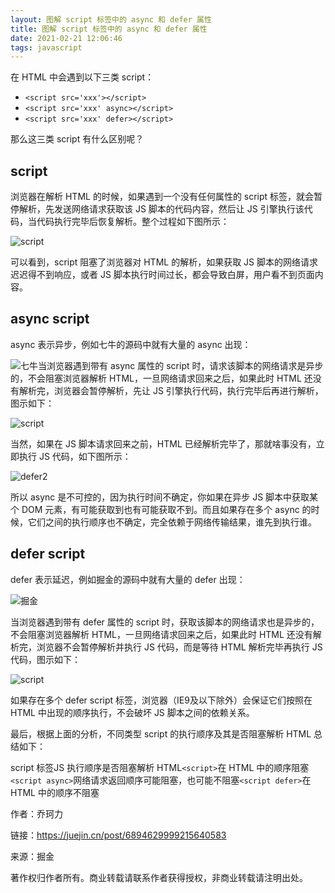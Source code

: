 ```yaml
---
layout: 图解 script 标签中的 async 和 defer 属性
title: 图解 script 标签中的 async 和 defer 属性
date: 2021-02-21 12:06:46
tags: javascript
---
```




在 HTML 中会遇到以下三类 script：

- `<script src='xxx'></script>`
- `<script src='xxx' async></script>`
- `<script src='xxx' defer></script>`

那么这三类 script 有什么区别呢？

## script

浏览器在解析 HTML 的时候，如果遇到一个没有任何属性的 script 标签，就会暂停解析，先发送网络请求获取该 JS 脚本的代码内容，然后让 JS 引擎执行该代码，当代码执行完毕后恢复解析。整个过程如下图所示：

![script](https://p3-juejin.byteimg.com/tos-cn-i-k3u1fbpfcp/caf2f618530046658ab8e3b4a8699589~tplv-k3u1fbpfcp-zoom-1.image)

可以看到，script 阻塞了浏览器对 HTML 的解析，如果获取 JS 脚本的网络请求迟迟得不到响应，或者 JS 脚本执行时间过长，都会导致白屏，用户看不到页面内容。

## async script

async 表示异步，例如七牛的源码中就有大量的 async 出现：

![七牛](https://p3-juejin.byteimg.com/tos-cn-i-k3u1fbpfcp/2bad108f420844fab2e66e7ee80a217e~tplv-k3u1fbpfcp-zoom-1.image)当浏览器遇到带有 async 属性的 script 时，请求该脚本的网络请求是异步的，不会阻塞浏览器解析 HTML，一旦网络请求回来之后，如果此时 HTML 还没有解析完，浏览器会暂停解析，先让 JS 引擎执行代码，执行完毕后再进行解析，图示如下：

![script](https://p3-juejin.byteimg.com/tos-cn-i-k3u1fbpfcp/021b5dbeddb64db0a7099dc0a4dd076d~tplv-k3u1fbpfcp-zoom-1.image)

当然，如果在 JS 脚本请求回来之前，HTML 已经解析完毕了，那就啥事没有，立即执行 JS 代码，如下图所示：

![defer2](https://p3-juejin.byteimg.com/tos-cn-i-k3u1fbpfcp/4e5a89a4a1fe49ed9d5acaf25ef9aadd~tplv-k3u1fbpfcp-zoom-1.image)

所以 async 是不可控的，因为执行时间不确定，你如果在异步 JS 脚本中获取某个 DOM 元素，有可能获取到也有可能获取不到。而且如果存在多个 async 的时候，它们之间的执行顺序也不确定，完全依赖于网络传输结果，谁先到执行谁。

## defer script

defer 表示延迟，例如掘金的源码中就有大量的 defer 出现：

![掘金](https://p3-juejin.byteimg.com/tos-cn-i-k3u1fbpfcp/6355d82fadb3496fa9ca78499f598e0e~tplv-k3u1fbpfcp-zoom-1.image)

当浏览器遇到带有 defer 属性的 script 时，获取该脚本的网络请求也是异步的，不会阻塞浏览器解析 HTML，一旦网络请求回来之后，如果此时 HTML 还没有解析完，浏览器不会暂停解析并执行 JS 代码，而是等待 HTML 解析完毕再执行 JS 代码，图示如下：

![script](https://p3-juejin.byteimg.com/tos-cn-i-k3u1fbpfcp/b8313e4787f04c79838fec9961bda0fb~tplv-k3u1fbpfcp-zoom-1.image)

如果存在多个 defer script 标签，浏览器（IE9及以下除外）会保证它们按照在 HTML 中出现的顺序执行，不会破坏 JS 脚本之间的依赖关系。

最后，根据上面的分析，不同类型 script 的执行顺序及其是否阻塞解析 HTML 总结如下：

script 标签JS 执行顺序是否阻塞解析 HTML`<script>`在 HTML 中的顺序阻塞`<script async>`网络请求返回顺序可能阻塞，也可能不阻塞`<script defer>`在 HTML 中的顺序不阻塞



作者：乔珂力

链接：https://juejin.cn/post/6894629999215640583

来源：掘金

著作权归作者所有。商业转载请联系作者获得授权，非商业转载请注明出处。